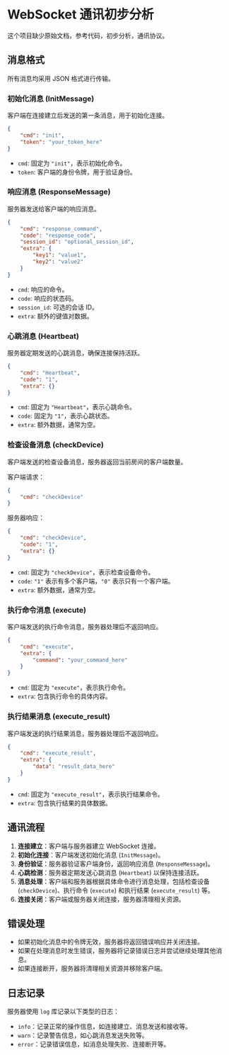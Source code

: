 # WebSocket 通讯初步分析

这个项目缺少原始文档，参考代码，初步分析，通讯协议。


## 消息格式

所有消息均采用 JSON 格式进行传输。

### 初始化消息 (InitMessage)

客户端在连接建立后发送的第一条消息，用于初始化连接。

```json
{
    "cmd": "init",
    "token": "your_token_here"
}
```

- `cmd`: 固定为 `"init"`，表示初始化命令。
- `token`: 客户端的身份令牌，用于验证身份。

### 响应消息 (ResponseMessage)

服务器发送给客户端的响应消息。

```json
{
    "cmd": "response_command",
    "code": "response_code",
    "session_id": "optional_session_id",
    "extra": {
        "key1": "value1",
        "key2": "value2"
    }
}
```

- `cmd`: 响应的命令。
- `code`: 响应的状态码。
- `session_id`: 可选的会话 ID。
- `extra`: 额外的键值对数据。

### 心跳消息 (Heartbeat)

服务器定期发送的心跳消息，确保连接保持活跃。

```json
{
    "cmd": "Heartbeat",
    "code": "1",
    "extra": {}
}
```

- `cmd`: 固定为 `"Heartbeat"`，表示心跳命令。
- `code`: 固定为 `"1"`，表示心跳状态。
- `extra`: 额外数据，通常为空。

### 检查设备消息 (checkDevice)

客户端发送的检查设备消息，服务器返回当前房间的客户端数量。

客户端请求：

```json
{
    "cmd": "checkDevice"
}
```

服务器响应：

```json
{
    "cmd": "checkDevice",
    "code": "1",
    "extra": {}
}
```

- `cmd`: 固定为 `"checkDevice"`，表示检查设备命令。
- `code`: `"1"` 表示有多个客户端，`"0"` 表示只有一个客户端。
- `extra`: 额外数据，通常为空。

### 执行命令消息 (execute)

客户端发送的执行命令消息，服务器处理后不返回响应。

```json
{
    "cmd": "execute",
    "extra": {
        "command": "your_command_here"
    }
}
```

- `cmd`: 固定为 `"execute"`，表示执行命令。
- `extra`: 包含执行命令的具体内容。

### 执行结果消息 (execute_result)

客户端发送的执行结果消息，服务器处理后不返回响应。

```json
{
    "cmd": "execute_result",
    "extra": {
        "data": "result_data_here"
    }
}
```

- `cmd`: 固定为 `"execute_result"`，表示执行结果命令。
- `extra`: 包含执行结果的具体数据。

## 通讯流程

1. **连接建立**：客户端与服务器建立 WebSocket 连接。
2. **初始化连接**：客户端发送初始化消息 (`InitMessage`)。
3. **身份验证**：服务器验证客户端身份，返回响应消息 (`ResponseMessage`)。
4. **心跳检测**：服务器定期发送心跳消息 (`Heartbeat`) 以保持连接活跃。
5. **消息处理**：客户端和服务器根据具体命令进行消息处理，包括检查设备 (`checkDevice`)、执行命令 (`execute`) 和执行结果 (`execute_result`) 等。
6. **连接关闭**：客户端或服务器关闭连接，服务器清理相关资源。

## 错误处理

- 如果初始化消息中的令牌无效，服务器将返回错误响应并关闭连接。
- 如果在处理消息时发生错误，服务器将记录错误日志并尝试继续处理其他消息。
- 如果连接断开，服务器将清理相关资源并移除客户端。

## 日志记录

服务器使用 `log` 库记录以下类型的日志：

- `info`：记录正常的操作信息，如连接建立、消息发送和接收等。
- `warn`：记录警告信息，如心跳消息发送失败等。
- `error`：记录错误信息，如消息处理失败、连接断开等。
